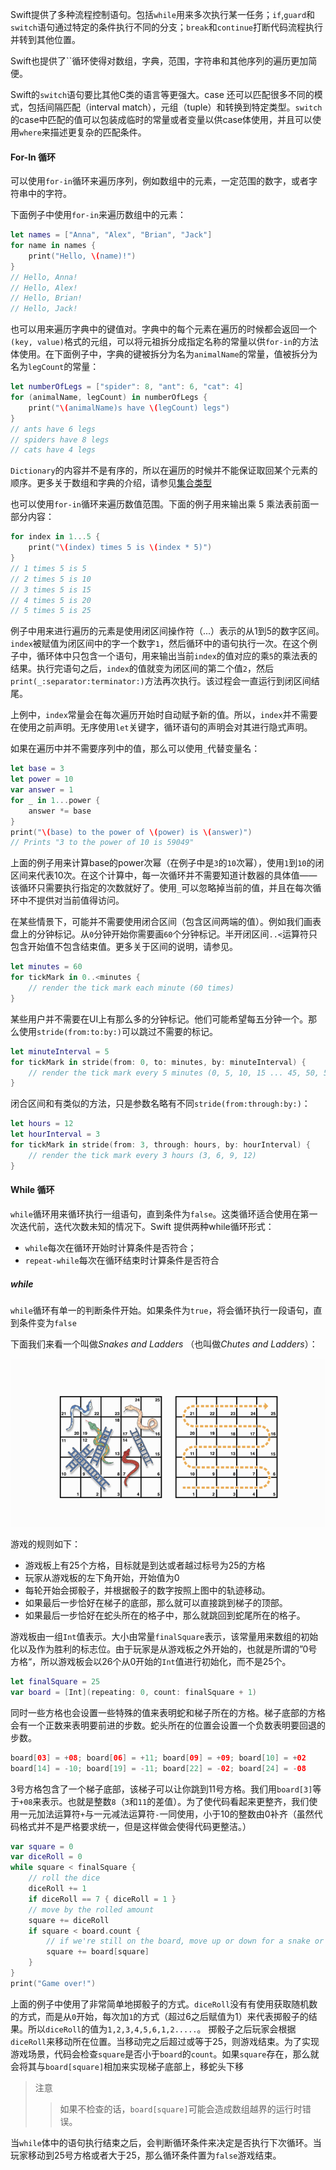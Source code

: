 Swift提供了多种流程控制语句。包括`while`用来多次执行某一任务；`if`,`guard`和`switch`语句通过特定的条件执行不同的分支；`break`和`continue`打断代码流程执行并转到其他位置。

Swift也提供了``循环使得对数组，字典，范围，字符串和其他序列的遍历更加简便。

Swift的`switch`语句要比其他C类的语言等更强大。case 还可以匹配很多不同的模式，包括间隔匹配（interval match），元组（tuple）和转换到特定类型。`switch`的case中匹配的值可以包装成临时的常量或者变量以供case体使用，并且可以使用`where`来描述更复杂的匹配条件。


<span id="for-inLoops"></span>
#### For-In 循环

可以使用`for-in`循环来遍历序列，例如数组中的元素，一定范围的数字，或者字符串中的字符。

下面例子中使用`for-in`来遍历数组中的元素：

```Swift
let names = ["Anna", "Alex", "Brian", "Jack"]
for name in names {
    print("Hello, \(name)!")
}
// Hello, Anna!
// Hello, Alex!
// Hello, Brian!
// Hello, Jack! 
```

也可以用来遍历字典中的键值对。字典中的每个元素在遍历的时候都会返回一个`(key, value)`格式的元组，可以将元祖拆分成指定名称的常量以供`for-in`的方法体使用。在下面例子中，字典的键被拆分为名为`animalName`的常量，值被拆分为名为`legCount`的常量：

```Swift
let numberOfLegs = ["spider": 8, "ant": 6, "cat": 4]
for (animalName, legCount) in numberOfLegs {
    print("\(animalName)s have \(legCount) legs")
}
// ants have 6 legs
// spiders have 8 legs
// cats have 4 legs 
```

`Dictionary`的内容并不是有序的，所以在遍历的时候并不能保证取回某个元素的顺序。更多关于数组和字典的介绍，请参见[集合类型](0204-Collection-Types.md)

也可以使用`for-in`循环来遍历数值范围。下面的例子用来输出乘 5 乘法表前面一部分内容：

```Swift
for index in 1...5 {
    print("\(index) times 5 is \(index * 5)")
}
// 1 times 5 is 5
// 2 times 5 is 10
// 3 times 5 is 15
// 4 times 5 is 20
// 5 times 5 is 25 
```

例子中用来进行遍历的元素是使用闭区间操作符（...）表示的从1到5的数字区间。`index`被赋值为闭区间中的字一个数字`1`，然后循环中的语句执行一次。在这个例子中，循环体中只包含一个语句，用来输出当前`index`的值对应的乘`5`的乘法表的结果。执行完语句之后，`index`的值就变为闭区间的第二个值`2`，然后`print(_:separator:terminator:)`方法再次执行。该过程会一直运行到闭区间结尾。

上例中，`index`常量会在每次遍历开始时自动赋予新的值。所以，`index`并不需要在使用之前声明。无序使用`let`关键字，循环语句的声明会对其进行隐式声明。

如果在遍历中并不需要序列中的值，那么可以使用`_`代替变量名：

```Swift
let base = 3
let power = 10
var answer = 1
for _ in 1...power {
    answer *= base
}
print("\(base) to the power of \(power) is \(answer)")
// Prints "3 to the power of 10 is 59049" 
```

上面的例子用来计算base的power次幂（在例子中是`3`的`10`次幂），使用`1`到`10`的闭区间来代表10次。在这个计算中，每一次循环并不需要知道计数器的具体值——该循环只需要执行指定的次数就好了。使用`_`可以忽略掉当前的值，并且在每次循环中不提供对当前值得访问。

在某些情景下，可能并不需要使用闭合区间（包含区间两端的值）。例如我们画表盘上的分钟标记。从`0`分钟开始你需要画`60`个分钟标记。半开闭区间`..<`运算符只包含开始值不包含结束值。更多关于区间的说明，请参见[](0202-Basic-Operators.md#rangeOperators)。

```Swift
let minutes = 60
for tickMark in 0..<minutes {
    // render the tick mark each minute (60 times)
} 
```

某些用户并不需要在UI上有那么多的分钟标记。他们可能希望每五分钟一个。那么使用`stride(from:to:by:)`可以跳过不需要的标记。

```Swift
let minuteInterval = 5
for tickMark in stride(from: 0, to: minutes, by: minuteInterval) {
    // render the tick mark every 5 minutes (0, 5, 10, 15 ... 45, 50, 55)
} 
```

闭合区间和有类似的方法，只是参数名略有不同`stride(from:through:by:)`：

```Swift
let hours = 12
let hourInterval = 3
for tickMark in stride(from: 3, through: hours, by: hourInterval) {
    // render the tick mark every 3 hours (3, 6, 9, 12)
} 
```
#### While 循环

`while`循环用来循环执行一组语句，直到条件为`false`。这类循环适合使用在第一次迭代前，迭代次数未知的情况下。Swift 提供两种while循环形式：

- `while`每次在循环开始时计算条件是否符合；
- `repeat-while`每次在循环结束时计算条件是否符合

##### while
`while`循环有单一的判断条件开始。如果条件为`true`，将会循环执行一段语句，直到条件变为`false`

下面我们来看一个叫做*Snakes and Ladders* （也叫做*Chutes and Ladders*）：

![](/assets/WX20180419-154131@2x.png)

游戏的规则如下：

- 游戏板上有25个方格，目标就是到达或者越过标号为25的方格
- 玩家从游戏板的左下角开始，开始值为0
- 每轮开始会掷骰子，并根据骰子的数字按照上图中的轨迹移动。
- 如果最后一步恰好在梯子的底部，那么就可以直接跳到梯子的顶部。
- 如果最后一步恰好在蛇头所在的格子中，那么就跳回到蛇尾所在的格子。

游戏板由一组`Int`值表示。大小由常量`finalSquare`表示，该常量用来数组的初始化以及作为胜利的标志位。由于玩家是从游戏板之外开始的，也就是所谓的”0号方格“，所以游戏板会以26个从0开始的`Int`值进行初始化，而不是25个。

```Swift
let finalSquare = 25
var board = [Int](repeating: 0, count: finalSquare + 1)
```

同时一些方格也会设置一些特殊的值来表明蛇和梯子所在的方格。梯子底部的方格会有一个正数来表明要前进的步数。蛇头所在的位置会设置一个负数表明要回退的步数。

```Swift
board[03] = +08; board[06] = +11; board[09] = +09; board[10] = +02
board[14] = -10; board[19] = -11; board[22] = -02; board[24] = -08 
```

3号方格包含了一个梯子底部，该梯子可以让你跳到11号方格。我们用`board[3]`等于`+08`来表示。也就是整数`8`（`3`和`11`的差值）。为了使代码看起来更整齐，我们使用一元加法运算符`+`与一元减法运算符`-`一同使用，小于10的整数由0补齐（虽然代码格式并不是严格要求统一，但是这样做会使得代码更整洁。）

```Swift
var square = 0
var diceRoll = 0
while square < finalSquare {
    // roll the dice
    diceRoll += 1
    if diceRoll == 7 { diceRoll = 1 }
    // move by the rolled amount
    square += diceRoll
    if square < board.count {
        // if we're still on the board, move up or down for a snake or a ladder
        square += board[square]
    }
}
print("Game over!")
```

上面的例子中使用了非常简单地掷骰子的方式。`diceRoll`没有有使用获取随机数的方式，而是从`0`开始，每次加`1`的方式（超过6之后赋值为1）来代表掷骰子的结果。所以`diceRoll`的值为`1,2,3,4,5,6,1,2.....`。
掷骰子之后玩家会根据`diceRoll`来移动所在位置。当移动完之后超过或等于25，则游戏结束。为了实现游戏场景，代码会检查`square`是否小于`board`的`count`。如果`square`存在，那么就会将其与`board[square]`相加来实现梯子底部上，移蛇头下移

>注意
>> 如果不检查的话，`board[square]`可能会造成数组越界的运行时错误。

当`while`体中的语句执行结束之后，会判断循环条件来决定是否执行下次循环。当玩家移动到25号方格或者大于25，那么循环条件置为`false`游戏结束。






<span id="earlyExit"></span>